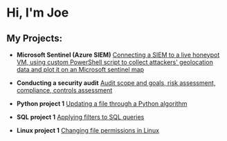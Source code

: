 <h1>Hi, I'm Joe </h1>

<h2>My Projects:</h2>

- <b>Microsoft Sentinel (Azure SIEM)</b>
    [Connecting a SIEM to a live honeypot VM, using custom PowerShell script to collect attackers' geolocation data and plot it on an Microsoft sentinel map](https://github.com/joe1437/AzureSIEM)


 - <b>Conducting a security audit</b>
     [Audit scope and goals, risk assessment, compliance, controls assessment ](https://github.com/joe1437/Security-Audit)

- <b>Python project 1</b>
     [Updating a file through a Python algorithm ](https://github.com/joe1437/Python-1)

- <b>SQL project 1</b>
     [Applying filters to SQL queries ](https://github.com/joe1437/SQL-1)

- <b>Linux project 1</b>
     [Changing file permissions in Linux ](https://github.com/joe1437/Linux-1)

